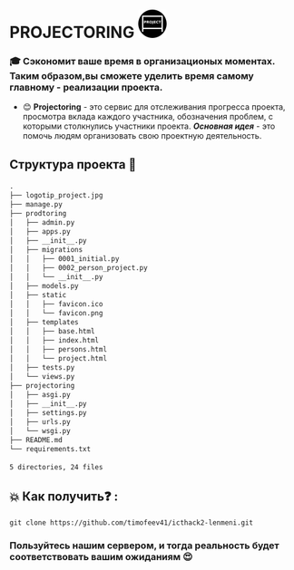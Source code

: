 
# PROJECTORING [<img src="logotip_project.jpg" width="50"/>](image.png) 



### :mortar_board: Сэкономит ваше время в организационых моментах.<br>  Таким образом,вы сможете уделить время самому главному - реализации проекта.


* :blush: **Projectoring** - это сервис для отслеживания прогресса
проекта, просмотра вклада каждого участника, обозначения
проблем, с которыми столкнулись участники проекта. 
***Основная идея*** - это помочь людям организовать свою 
проектную деятельность.<br>


  
## Структура проекта :feet:
```
.
├── logotip_project.jpg
├── manage.py
├── prodtoring
│   ├── admin.py
│   ├── apps.py
│   ├── __init__.py
│   ├── migrations
│   │   ├── 0001_initial.py
│   │   ├── 0002_person_project.py
│   │   └── __init__.py
│   ├── models.py
│   ├── static
│   │   ├── favicon.ico
│   │   └── favicon.png
│   ├── templates
│   │   ├── base.html
│   │   ├── index.html
│   │   ├── persons.html
│   │   └── project.html
│   ├── tests.py
│   └── views.py
├── projectoring
│   ├── asgi.py
│   ├── __init__.py
│   ├── settings.py
│   ├── urls.py
│   └── wsgi.py
├── README.md
└── requirements.txt

5 directories, 24 files
```

## :boom: Как получить:question: :
```shell script
git clone https://github.com/timofeev41/icthack2-lenmeni.git  
```
### Пользуйтесь нашим сервером, и тогда реальность будет соответствовать вашим ожиданиям :heart_eyes:

